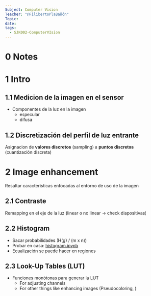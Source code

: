 ```yaml
---
Subject: Computer Vision
Teacher: "@FilibertoPlaBañón"
Topic: 
date: 
tags:
  - SJK002-ComputerVIsion
---
```

# 0 Notes


# 1 Intro

## 1.1 Medicion de la imagen en el sensor

- Componentes de la luz en la imagen
	- especular
	- difusa


## 1.2 Discretización del perfil de luz entrante

Asignacion de **valores discretos** (sampling) a **puntos discretos** (cuantización discreta)

# 2 Image enhancement

Resaltar caracteristicas enfocadas al entorno de uso de la imagen

## 2.1 Contraste 
Remapping en el eje de la luz (linear o no linear -> check diapositivas)

## 2.2 Histogram

- Sacar probabilidades (H(g) / (m x n))
- Probar en casa:
	[histogram.ipynb](file:///C:\_git\github_repo\master_SistemasInteligentes\SJK002_ComputerVision\histogram_equalization.ipynb)
- Ecualización se puede hacer en regiones

## 2.3 Look-Up Tables (LUT)
- Funciones monótonas para generar la LUT
	- For adjusting channels
	- For other things like enhancing images (Pseudocoloring, )
